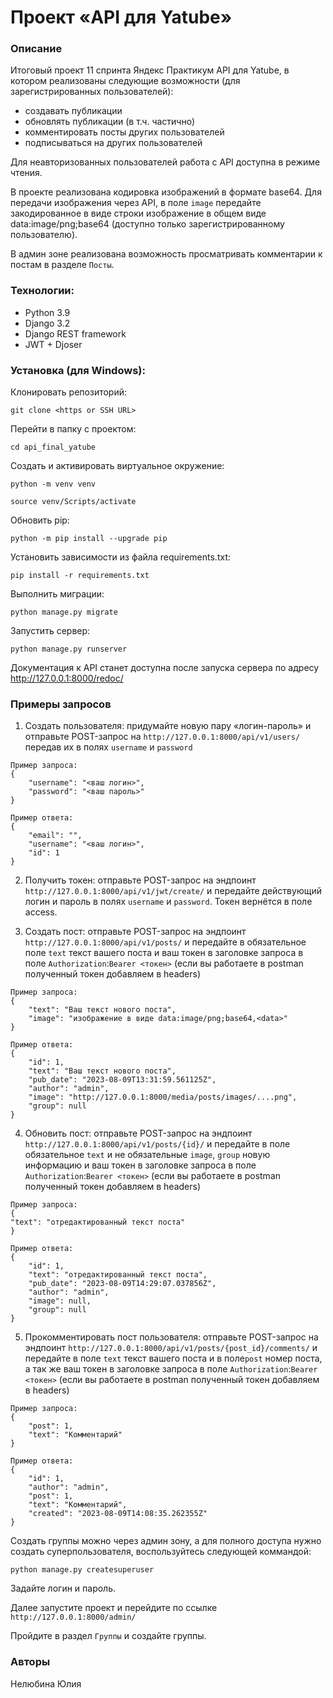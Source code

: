 # Проект «API для Yatube»

### Описание
Итоговый проект 11 спринта Яндекс Практикум API для Yatube, в котором реализованы следующие возможности (для зарегистрированных пользователей):
- создавать публикации
- обновлять публикации (в т.ч. частично)
- комментировать посты других пользователей
- подписываться на других пользователей

Для неавторизованных пользователей работа с API доступна в режиме чтения.

В проекте реализована кодировка изображений в формате base64.
Для передачи изображения через API, в поле `image` передайте закодированное в виде строки изображение в общем виде data:image/png;base64 (доступно только зарегистрированному пользователю).

В админ зоне реализована возможность просматривать комментарии к постам в разделе `Посты`.

### Технологии:
- Python 3.9
- Django 3.2
- Django REST framework
- JWT + Djoser

### Установка (для Windows):
Клонировать репозиторий:
 ```
git clone <https or SSH URL>
```
Перейти в папку с проектом:
 ```
cd api_final_yatube
```
Cоздать и активировать виртуальное окружение:
```
python -m venv venv
```
```
source venv/Scripts/activate
```
Обновить pip:
```
python -m pip install --upgrade pip
```
Установить зависимости из файла requirements.txt:
```
pip install -r requirements.txt
```
Выполнить миграции:
```
python manage.py migrate
```
Запустить сервер:
```
python manage.py runserver
```

Документация к API станет доступна после запуска сервера по адресу http://127.0.0.1:8000/redoc/
 
### Примеры запросов
1. Создать пользователя:
придумайте новую пару «логин-пароль» и отправьте POST-запрос
на `http://127.0.0.1:8000/api/v1/users/`
передав их в полях `username` и `password`
```
Пример запроса:
{
    "username": "<ваш логин>",
    "password": "<ваш пароль>"
}
```
```
Пример ответа:
{
    "email": "",
    "username": "<ваш логин>",
    "id": 1
}
```
2. Получить токен:
отправьте POST-запрос на эндпоинт `http://127.0.0.1:8000/api/v1/jwt/create/`
и передайте действующий логин и пароль в полях `username` и `password`.
Токен вернётся в поле access.

3. Создать пост:
отправьте POST-запрос на эндпоинт `http://127.0.0.1:8000/api/v1/posts/`
и передайте в обязательное поле `text` текст вашего поста и ваш токен
в заголовке запроса в поле `Authorization`:`Bearer <токен>` (если вы работаете в postman полученный токен добавляем в headers)
```
Пример запроса:
{
    "text": "Ваш текст нового поста",
    "image": "изображение в виде data:image/png;base64,<data>"
}
```
```
Пример ответа:
{
    "id": 1,
    "text": "Ваш текст нового поста",
    "pub_date": "2023-08-09T13:31:59.561125Z",
    "author": "admin",
    "image": "http://127.0.0.1:8000/media/posts/images/....png",
    "group": null
}
```
4. Обновить пост:
отправьте POST-запрос на эндпоинт `http://127.0.0.1:8000/api/v1/posts/{id}/`
и передайте в поле обязательное `text` и не обязательные  `image`, `group` новую информацию и ваш токен в заголовке запроса в поле `Authorization`:`Bearer <токен>` (если вы работаете в postman полученный токен добавляем в headers)
```
Пример запроса:
{
"text": "отредактированный текст поста"
}
```
```
Пример ответа:
{
    "id": 1,
    "text": "отредактированный текст поста",
    "pub_date": "2023-08-09T14:29:07.037856Z",
    "author": "admin",
    "image": null,
    "group": null
}
```
5. Прокомментировать пост пользователя:
отправьте POST-запрос на эндпоинт `http://127.0.0.1:8000/api/v1/posts/{post_id}/comments/`
и передайте в поле `text` текст вашего поста и в поле`post` номер поста, а так же ваш токен
в заголовке запроса в поле `Authorization`:`Bearer <токен>` (если вы работаете в postman полученный токен добавляем в headers)
```
Пример запроса:
{
    "post": 1,
    "text": "Комментарий"
}
```
```
Пример ответа:
{
    "id": 1,
    "author": "admin",
    "post": 1,
    "text": "Комментарий",
    "created": "2023-08-09T14:08:35.262355Z"
}
```
Создать группы можно через админ зону, а для полного доступа нужно создать суперпользователя, воспользуйтесь следующей коммандой:
```
python manage.py createsuperuser
```
Задайте логин и пароль.

Далее запустите проект и перейдите по ссылке `http://127.0.0.1:8000/admin/`

Пройдите в раздел `Группы` и создайте группы.
### Авторы
 Нелюбина Юлия
